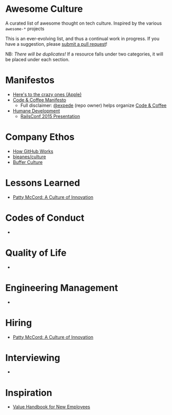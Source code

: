 # Awesome Culture
A curated list of awesome thought on tech culture. Inspired by the various `awesome-*` projects

This is an ever-evolving list, and thus a continual work in progress. If you have a suggestion, please [submit a pull request](https://help.github.com/articles/using-pull-requests/)!

NB: _There will be duplicates!_ If a resource falls under two categories, it will be placed under each section.

# Manifestos
- [Here's to the crazy ones (Apple)](https://www.youtube.com/watch?v=8rwsuXHA7RA)
- [Code & Coffee Manifesto](https://github.com/Code-and-Coffee-YVR/how-to-organize/blob/master/Manifesto.md)
  - Full disclaimer: [@expede](https://github.com/expede/) (repo owner) helps organize [Code & Coffee](http://www.meetup.com/Code-Coffee-Vancouver/)
- [Humane Development](http://humanedevelopment.org)
  - [RailsConf 2015 Presentation](https://www.youtube.com/watch?v=-ZLYxLjwNWo)

# Company Ethos
- [How GitHub Works](http://zachholman.com/posts/how-github-works/)
- [bjeanes/culture](https://github.com/bjeanes/culture/blob/master/culture_and_ethos.md)
- [Buffer Culture](http://www.slideshare.net/Bufferapp/buffer-culture-02)

# Lessons Learned
- [Patty McCord: A Culture of Innovation](https://www.youtube.com/watch?v=o3e1lnixKBM)

# Codes of Conduct
-

# Quality of Life
-

# Engineering Management
-

# Hiring
- [Patty McCord: A Culture of Innovation](https://www.youtube.com/watch?v=o3e1lnixKBM)

# Interviewing
-

# Inspiration
- [Value Handbook for New Employees](http://assets.sbnation.com/assets/1074301/Valve_Handbook_LowRes.pdf)
